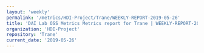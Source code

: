```yaml
---
layout: 'weekly'
permalink: '/metrics/HDI-Project/Trane/WEEKLY-REPORT-2019-05-26'
title: 'DAI Lab OSS Metrics Metrics report for Trane | WEEKLY-REPORT-2019-05-26'
organization: 'HDI-Project'
repository: 'Trane'
current_date: '2019-05-26'
---
```

